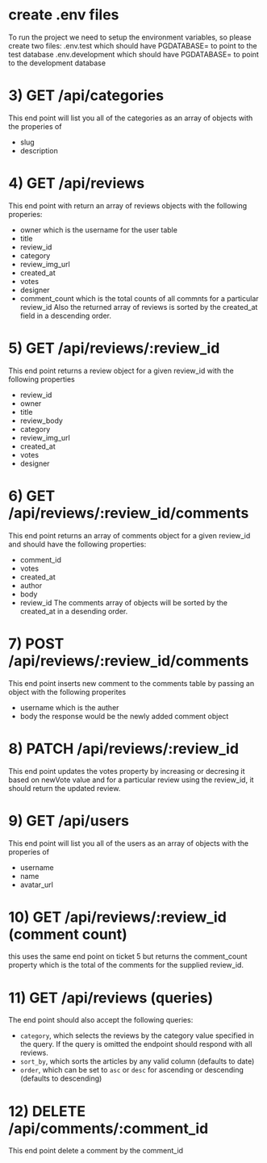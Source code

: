# create .env files

To run the project we need to setup the environment variables, so please create two files:
.env.test which should have PGDATABASE= to point to the test database
.env.development which should have PGDATABASE= to point to the development database

# 3) GET /api/categories

This end point will list you all of the categories as an array of objects with the properies of

- slug
- description

# 4) GET /api/reviews

This end point with return an array of reviews objects with the following properies:

- owner which is the username for the user table
- title
- review_id
- category
- review_img_url
- created_at
- votes
- designer
- comment_count which is the total counts of all commnts for a particular review_id
  Also the returned array of reviews is sorted by the created_at field in a descending order.

# 5) GET /api/reviews/:review_id

This end point returns a review object for a given review_id with the following properties

- review_id
- owner
- title
- review_body
- category
- review_img_url
- created_at
- votes
- designer

# 6) GET /api/reviews/:review_id/comments

This end point returns an array of comments object for a given review_id and should have the following properties:

- comment_id
- votes
- created_at
- author
- body
- review_id
  The comments array of objects will be sorted by the created_at in a desending order.

# 7) POST /api/reviews/:review_id/comments

This end point inserts new comment to the comments table by passing an object with the following properites

- username which is the auther
- body
  the response would be the newly added comment object

# 8) PATCH /api/reviews/:review_id

This end point updates the votes property by increasing or decresing it based on newVote value and for a particular
review using the review_id, it should return the updated review.

# 9) GET /api/users

This end point will list you all of the users as an array of objects with the properies of

- username
- name
- avatar_url

# 10) GET /api/reviews/:review_id (comment count)

this uses the same end point on ticket 5 but returns the comment_count property which is the total of the comments for the supplied review_id.

# 11) GET /api/reviews (queries)

The end point should also accept the following queries:

- `category`, which selects the reviews by the category value specified in the query. If the query is omitted the endpoint should respond with all reviews.
- `sort_by`, which sorts the articles by any valid column (defaults to date)
- `order`, which can be set to `asc` or `desc` for ascending or descending (defaults to descending)

# 12) DELETE /api/comments/:comment_id

This end point delete a comment by the comment_id
